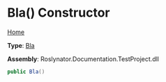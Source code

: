 # Bla\(\) Constructor

[Home](../../../README.md)

**Type**: [Bla](../README.md)

**Assembly**: Roslynator\.Documentation\.TestProject\.dll

```csharp
public Bla()
```

